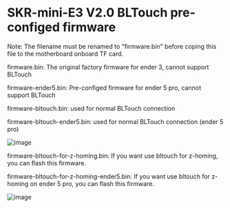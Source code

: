 # SKR-mini-E3 V2.0 BLTouch pre-configed firmware

Note: The filename must be renamed to "firmware.bin" before coping this file to the motherboard onboard TF card.

firmware.bin: The original factory firmware for ender 3, cannot support BLTouch

firmware-ender5.bin: Pre-configed firmware for ender 5 pro, cannot support BLTouch

firmware-bltouch.bin: used for normal BLTouch connection

firmware-bltouch-ender5.bin: used for normal BLTouch connection (ender 5 pro)

![image](https://github.com/bigtreetech/BIGTREETECH-SKR-mini-E3/blob/master/hardware/BTT%20SKR%20MINI%20E3%20V2.0/Hardware/bltouch-2.0-1.jpg)

firmware-bltouch-for-z-homing.bin: If you want use bltouch for z-homing, you can flash this firmware.

firmware-bltouch-for-z-homing-ender5.bin: If you want use bltouch for z-homing on ender 5 pro, you can flash this firmware.

![image](https://github.com/bigtreetech/BIGTREETECH-SKR-mini-E3/blob/master/hardware/BTT%20SKR%20MINI%20E3%20V2.0/Hardware/bltouch-2.0-2.jpg)


